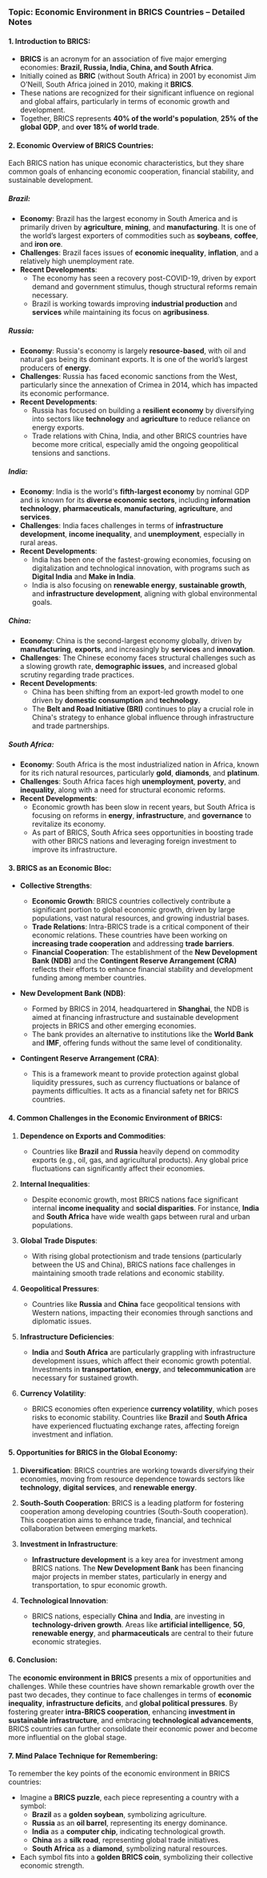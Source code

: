 ### Topic: Economic Environment in BRICS Countries – Detailed Notes

#### 1. Introduction to BRICS:
- **BRICS** is an acronym for an association of five major emerging economies: **Brazil, Russia, India, China, and South Africa**. 
- Initially coined as **BRIC** (without South Africa) in 2001 by economist Jim O’Neill, South Africa joined in 2010, making it **BRICS**.
- These nations are recognized for their significant influence on regional and global affairs, particularly in terms of economic growth and development.
- Together, BRICS represents **40% of the world's population**, **25% of the global GDP**, and **over 18% of world trade**.

#### 2. Economic Overview of BRICS Countries:
Each BRICS nation has unique economic characteristics, but they share common goals of enhancing economic cooperation, financial stability, and sustainable development.

##### **Brazil:**
- **Economy**: Brazil has the largest economy in South America and is primarily driven by **agriculture**, **mining**, and **manufacturing**. It is one of the world’s largest exporters of commodities such as **soybeans**, **coffee**, and **iron ore**.
- **Challenges**: Brazil faces issues of **economic inequality**, **inflation**, and a relatively high unemployment rate.
- **Recent Developments**:
  - The economy has seen a recovery post-COVID-19, driven by export demand and government stimulus, though structural reforms remain necessary.
  - Brazil is working towards improving **industrial production** and **services** while maintaining its focus on **agribusiness**.

##### **Russia:**
- **Economy**: Russia's economy is largely **resource-based**, with oil and natural gas being its dominant exports. It is one of the world’s largest producers of **energy**.
- **Challenges**: Russia has faced economic sanctions from the West, particularly since the annexation of Crimea in 2014, which has impacted its economic performance.
- **Recent Developments**:
  - Russia has focused on building a **resilient economy** by diversifying into sectors like **technology** and **agriculture** to reduce reliance on energy exports.
  - Trade relations with China, India, and other BRICS countries have become more critical, especially amid the ongoing geopolitical tensions and sanctions.

##### **India:**
- **Economy**: India is the world's **fifth-largest economy** by nominal GDP and is known for its **diverse economic sectors**, including **information technology**, **pharmaceuticals**, **manufacturing**, **agriculture**, and **services**.
- **Challenges**: India faces challenges in terms of **infrastructure development**, **income inequality**, and **unemployment**, especially in rural areas.
- **Recent Developments**:
  - India has been one of the fastest-growing economies, focusing on digitalization and technological innovation, with programs such as **Digital India** and **Make in India**.
  - India is also focusing on **renewable energy**, **sustainable growth**, and **infrastructure development**, aligning with global environmental goals.

##### **China:**
- **Economy**: China is the second-largest economy globally, driven by **manufacturing**, **exports**, and increasingly by **services** and **innovation**.
- **Challenges**: The Chinese economy faces structural challenges such as a slowing growth rate, **demographic issues**, and increased global scrutiny regarding trade practices.
- **Recent Developments**:
  - China has been shifting from an export-led growth model to one driven by **domestic consumption** and **technology**.
  - The **Belt and Road Initiative (BRI)** continues to play a crucial role in China's strategy to enhance global influence through infrastructure and trade partnerships.

##### **South Africa:**
- **Economy**: South Africa is the most industrialized nation in Africa, known for its rich natural resources, particularly **gold**, **diamonds**, and **platinum**.
- **Challenges**: South Africa faces high **unemployment**, **poverty**, and **inequality**, along with a need for structural economic reforms.
- **Recent Developments**:
  - Economic growth has been slow in recent years, but South Africa is focusing on reforms in **energy**, **infrastructure**, and **governance** to revitalize its economy.
  - As part of BRICS, South Africa sees opportunities in boosting trade with other BRICS nations and leveraging foreign investment to improve its infrastructure.

#### 3. BRICS as an Economic Bloc:
- **Collective Strengths**: 
  - **Economic Growth**: BRICS countries collectively contribute a significant portion to global economic growth, driven by large populations, vast natural resources, and growing industrial bases.
  - **Trade Relations**: Intra-BRICS trade is a critical component of their economic relations. These countries have been working on **increasing trade cooperation** and addressing **trade barriers**.
  - **Financial Cooperation**: The establishment of the **New Development Bank (NDB)** and the **Contingent Reserve Arrangement (CRA)** reflects their efforts to enhance financial stability and development funding among member countries.

- **New Development Bank (NDB)**: 
  - Formed by BRICS in 2014, headquartered in **Shanghai**, the NDB is aimed at financing infrastructure and sustainable development projects in BRICS and other emerging economies.
  - The bank provides an alternative to institutions like the **World Bank** and **IMF**, offering funds without the same level of conditionality.
  
- **Contingent Reserve Arrangement (CRA)**:
  - This is a framework meant to provide protection against global liquidity pressures, such as currency fluctuations or balance of payments difficulties. It acts as a financial safety net for BRICS countries.

#### 4. Common Challenges in the Economic Environment of BRICS:
1. **Dependence on Exports and Commodities**:
   - Countries like **Brazil** and **Russia** heavily depend on commodity exports (e.g., oil, gas, and agricultural products). Any global price fluctuations can significantly affect their economies.
   
2. **Internal Inequalities**:
   - Despite economic growth, most BRICS nations face significant internal **income inequality** and **social disparities**. For instance, **India** and **South Africa** have wide wealth gaps between rural and urban populations.

3. **Global Trade Disputes**:
   - With rising global protectionism and trade tensions (particularly between the US and China), BRICS nations face challenges in maintaining smooth trade relations and economic stability.

4. **Geopolitical Pressures**:
   - Countries like **Russia** and **China** face geopolitical tensions with Western nations, impacting their economies through sanctions and diplomatic issues.
   
5. **Infrastructure Deficiencies**:
   - **India** and **South Africa** are particularly grappling with infrastructure development issues, which affect their economic growth potential. Investments in **transportation**, **energy**, and **telecommunication** are necessary for sustained growth.

6. **Currency Volatility**:
   - BRICS economies often experience **currency volatility**, which poses risks to economic stability. Countries like **Brazil** and **South Africa** have experienced fluctuating exchange rates, affecting foreign investment and inflation.

#### 5. Opportunities for BRICS in the Global Economy:
1. **Diversification**: BRICS countries are working towards diversifying their economies, moving from resource dependence towards sectors like **technology**, **digital services**, and **renewable energy**.
   
2. **South-South Cooperation**: BRICS is a leading platform for fostering cooperation among developing countries (South-South cooperation). This cooperation aims to enhance trade, financial, and technical collaboration between emerging markets.

3. **Investment in Infrastructure**:
   - **Infrastructure development** is a key area for investment among BRICS nations. The **New Development Bank** has been financing major projects in member states, particularly in energy and transportation, to spur economic growth.

4. **Technological Innovation**:
   - BRICS nations, especially **China** and **India**, are investing in **technology-driven growth**. Areas like **artificial intelligence**, **5G**, **renewable energy**, and **pharmaceuticals** are central to their future economic strategies.

#### 6. Conclusion:
The **economic environment in BRICS** presents a mix of opportunities and challenges. While these countries have shown remarkable growth over the past two decades, they continue to face challenges in terms of **economic inequality**, **infrastructure deficits**, and **global political pressures**. By fostering greater **intra-BRICS cooperation**, enhancing **investment in sustainable infrastructure**, and embracing **technological advancements**, BRICS countries can further consolidate their economic power and become more influential on the global stage.

#### 7. Mind Palace Technique for Remembering:
To remember the key points of the economic environment in BRICS countries:
- Imagine a **BRICS puzzle**, each piece representing a country with a symbol:
  - **Brazil** as a **golden soybean**, symbolizing agriculture.
  - **Russia** as an **oil barrel**, representing its energy dominance.
  - **India** as a **computer chip**, indicating technological growth.
  - **China** as a **silk road**, representing global trade initiatives.
  - **South Africa** as a **diamond**, symbolizing natural resources.
- Each symbol fits into a **golden BRICS coin**, symbolizing their collective economic strength.